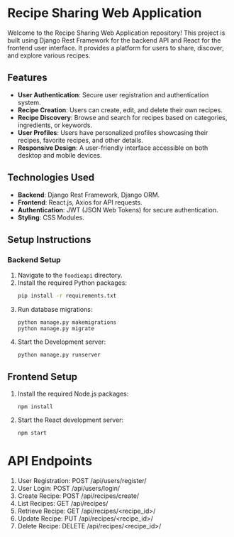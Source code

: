 # Recipe Sharing Web Application
Welcome to the Recipe Sharing Web Application repository! This project is built using Django Rest Framework for the backend API and React for the frontend user interface. It provides a platform for users to share, discover, and explore various recipes.

## Features
- **User Authentication**: Secure user registration and authentication system.
- **Recipe Creation**: Users can create, edit, and delete their own recipes.
- **Recipe Discovery**: Browse and search for recipes based on categories, ingredients, or keywords.
- **User Profiles**: Users have personalized profiles showcasing their recipes, favorite recipes, and other details.
- **Responsive Design**: A user-friendly interface accessible on both desktop and mobile devices.

## Technologies Used

- **Backend**: Django Rest Framework, Django ORM.
- **Frontend**: React.js, Axios for API requests.
- **Authentication**: JWT (JSON Web Tokens) for secure authentication.
- **Styling**: CSS Modules.

## Setup Instructions

### Backend Setup

1. Navigate to the `foodieapi` directory.
2. Install the required Python packages:
   ```bash
   pip install -r requirements.txt
3. Run database migrations:
   ```
   python manage.py makemigrations
   python manage.py migrate
   ```
4. Start the Development server:
   ```
   python manage.py runserver
   ```
## Frontend Setup
1. Install the required Node.js packages:
   ```
   npm install
   ```
2. Start the React development server:
   ```
   npm start
   ```
# API Endpoints
1. User Registration: POST /api/users/register/
2. User Login: POST /api/users/login/
3. Create Recipe: POST /api/recipes/create/
4. List Recipes: GET /api/recipes/
5. Retrieve Recipe: GET /api/recipes/<recipe_id>/
6. Update Recipe: PUT /api/recipes/<recipe_id>/
7. Delete Recipe: DELETE /api/recipes/<recipe_id>/
